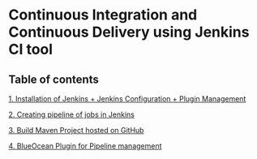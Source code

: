 # Continuous Integration and Continuous Delivery using Jenkins CI tool

## Table of contents

[1. Installation of Jenkins + Jenkins Configuration + Plugin Management](1.%20Jenkins%20Installation%2C%20Configuration%20and%20Plugins)

[2. Creating pipeline of jobs in Jenkins](2.%20Chain%20of%20Jenkins%20job)

[3. Build Maven Project hosted on GitHub](3.%20Building%20Maven%20Project%20hosted%20on%20GitHub)

[4. BlueOcean Plugin for Pipeline management](4.%20BlueOcean%20Pipeline%20Plugin)

